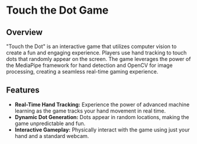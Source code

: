 # Touch the Dot Game

## Overview
"Touch the Dot" is an interactive game that utilizes computer vision to create a fun and engaging experience. Players use hand tracking to touch dots that randomly appear on the screen. The game leverages the power of the MediaPipe framework for hand detection and OpenCV for image processing, creating a seamless real-time gaming experience.

## Features
- **Real-Time Hand Tracking:** Experience the power of advanced machine learning as the game tracks your hand movement in real time.
- **Dynamic Dot Generation:** Dots appear in random locations, making the game unpredictable and fun.
- **Interactive Gameplay:** Physically interact with the game using just your hand and a standard webcam.
